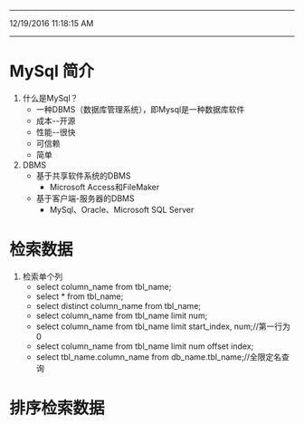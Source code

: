 
----------
12/19/2016 11:18:15 AM 

----------
# MySql 简介 #
1. 什么是MySql？
	- 一种DBMS（数据库管理系统），即Mysql是一种数据库软件
	- 成本--开源
	- 性能--很快
	- 可信赖
	- 简单
2. DBMS
	- 基于共享软件系统的DBMS
		- Microsoft Access和FileMaker
	- 基于客户端-服务器的DBMS
		- MySql、Oracle、Microsoft SQL Server  

# 检索数据 #
 
1. 检索单个列
	- select column_name from tbl_name; 
	- select * from tbl_name;
	- select distinct column_name from tbl_name;
	- select column_name from tbl_name limit num;
	- select column_name from tbl_name limit start_index, num;//第一行为0
	- select column_name from tbl_name limit num offset index;
	- select tbl_name.column_name from db_name.tbl_name;//全限定名查询


# 排序检索数据 #